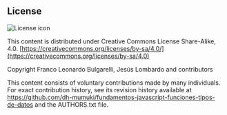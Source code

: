 ## License
![License icon](https://licensebuttons.net/l/by-sa/3.0/88x31.png)

This content is distributed under Creative Commons License Share-Alike, 4.0. [https://creativecommons.org/licenses/by-sa/4.0/](https://creativecommons.org/licenses/by-sa/4.0)

Copyright Franco Leonardo Bulgarelli, Jesús Lombardo and contributors

This content consists of voluntary contributions made by many
individuals. For exact contribution history, see its revision history
available at https://github.com/dh-mumuki/fundamentos-javascript-funciones-tipos-de-datos and the AUTHORS.txt file.

